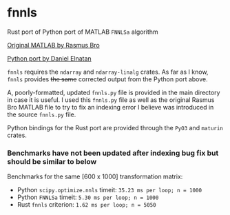 # fnnls
Rust port of Python port of MATLAB `FNNLSa` algorithm

[Original MATLAB by Rasmus Bro](http://www.mathworks.com/matlabcentral/fileexchange/3388-nnls-and-constrained-regression?focused=5051382&tab=function)

[Python port by Daniel Elnatan](https://github.com/delnatan/FNNLSa)

`fnnls` requires the `ndarray` and `ndarray-linalg` crates.
As far as I know, `fnnls` provides ~~the same~~ corrected output from the Python port above.

A, poorly-formatted, updated `fnnls.py` file is provided in the main directory in case it is useful. I used this `fnnls.py` file as well as the original Rasmus Bro MATLAB file to try to fix an indexing error I believe was introduced in the source `fnnls.py` file.

Python bindings for the Rust port are provided through the `PyO3` and `maturin` crates.

### Benchmarks have not been updated after indexing bug fix but should be similar to below
Benchmarks for the same [600 x 1000] transformation matrix:
- Python `scipy.optimize.nnls` timeit: `35.23 ms per loop; n = 1000`
- Python `FNNLSa` timeit: `5.30 ms per loop; n = 1000`
- Rust `fnnls` criterion: `1.62 ms per loop; n = 5050`

